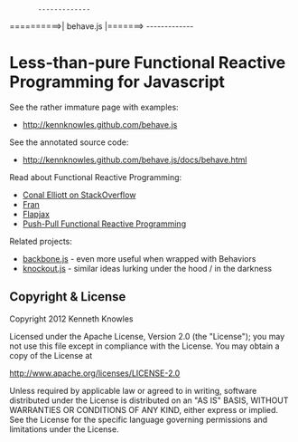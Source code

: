 
           -------------
==========>| behave.js |=======>
           -------------

Less-than-pure Functional Reactive Programming for Javascript
=============================================================

See the rather immature page with examples:
 * http://kennknowles.github.com/behave.js

See the annotated source code:
 * http://kennknowles.github.com/behave.js/docs/behave.html

Read about Functional Reactive Programming:
 * [Conal Elliott on StackOverflow](http://stackoverflow.com/questions/1028250/what-is-functional-reactive-programming/1030631#1030631)
 * [Fran](http://conal.net/fran/tutorial.htm)
 * [Flapjax](http://www.flapjax-lang.org/)
 * [Push-Pull Functional Reactive Programming](http://conal.net/papers/push-pull-frp/)

Related projects:
 * [backbone.js](http://documentcloud.github.com/backbone/) - even more useful when wrapped with Behaviors
 * [knockout.js](http://knockoutjs.com/) - similar ideas lurking under the hood / in the darkness

Copyright & License
-------------------
Copyright 2012 Kenneth Knowles

Licensed under the Apache License, Version 2.0 (the "License"); you may not use
this file except in compliance with the License. You may obtain a copy of the
License at

http://www.apache.org/licenses/LICENSE-2.0

Unless required by applicable law or agreed to in writing, software distributed
under the License is distributed on an "AS IS" BASIS, WITHOUT WARRANTIES OR
CONDITIONS OF ANY KIND, either express or implied. See the License for the
specific language governing permissions and limitations under the License.
